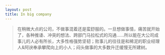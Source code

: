 ```yaml
---
layout: post
title: In big company
---
```

>在稍微大点的公司，不做事混着还是蛮舒服的。一旦想做事情，痛苦就开始了，各种推诿、冲突的想法、跨部门马拉松式的沟通……所以能在大公司成事儿的人必有所长，大多性格强势坚韧；败事儿的往往是和稀泥的职业经理人&阿谀奉承攀爬向上的小人；闷头做事的大多数升迁缓慢无所建树。
